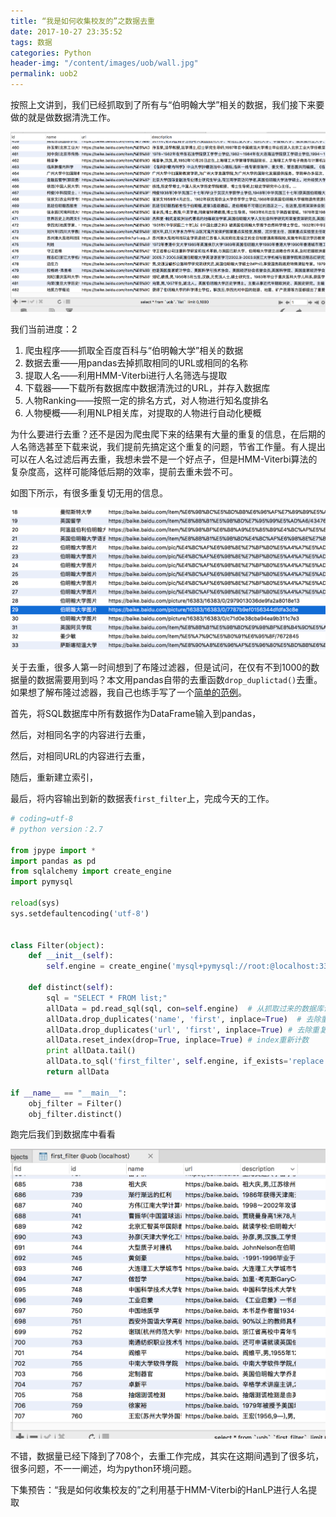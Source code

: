 ```yaml
---
title: “我是如何收集校友的”之数据去重
date: 2017-10-27 23:35:52
tags: 数据
categories: Python
header-img: "/content/images/uob/wall.jpg"
permalink: uob2
---
```


按照上文讲到，我们已经抓取到了所有与“伯明翰大学”相关的数据，我们接下来要做的就是做数据清洗工作。

![](/content/images/uob/2.png)

我们当前进度：2

1. 爬虫程序——抓取全百度百科与“伯明翰大学”相关的数据
2. 数据去重——用pandas去掉抓取相同的URL或相同的名称
3. 提取人名——利用HMM-Viterbi进行人名筛选与提取
4. 下载器——下载所有数据库中数据清洗过的URL，并存入数据库
5. 人物Ranking——按照一定的排名方式，对人物进行知名度排名
6. 人物梗概——利用NLP相关库，对提取的人物进行自动化梗概

为什么要进行去重？还不是因为爬虫爬下来的结果有大量的重复的信息，在后期的人名筛选甚至下载来说，我们提前先搞定这个重复的问题，节省工作量。有人提出可以在人名过滤后再去重，我想未尝不是一个好点子，但是HMM-Viterbi算法的复杂度高，这样可能降低后期的效率，提前去重未尝不可。

如图下所示，有很多重复切无用的信息。

![](/content/images/uob/3.png)

关于去重，很多人第一时间想到了布隆过滤器，但是试问，在仅有不到1000的数据量的数据需要用到吗？本文用pandas自带的去重函数`drop_duplictad()`去重。如果想了解布隆过滤器，我自己也练手写了一个[简单的范例](https://gist.github.com/yfgeek/2f07921322d4d65fbe05bef0eb897fb9)。

首先，将SQL数据库中所有数据作为DataFrame输入到pandas，

然后，对相同名字的内容进行去重，

然后，对相同URL的内容进行去重，

随后，重新建立索引，

最后，将内容输出到新的数据表`first_filter`上，完成今天的工作。

```python
# coding=utf-8
# python version：2.7

from jpype import *
import pandas as pd
from sqlalchemy import create_engine
import pymysql

reload(sys)
sys.setdefaultencoding('utf-8')


class Filter(object):
    def __init__(self):
        self.engine = create_engine('mysql+pymysql://root:@localhost:3306/uob?charset=utf8')
        
    def distinct(self):
        sql = "SELECT * FROM list;"
        allData = pd.read_sql(sql, con=self.engine)  # 从抓取过来的数据库读入
        allData.drop_duplicates('name', 'first', inplace=True)  # 去除重复name
        allData.drop_duplicates('url', 'first', inplace=True) # 去除重复url
        allData.reset_index(drop=True, inplace=True) # index重新计数
        print allData.tail()
        allData.to_sql('first_filter', self.engine, if_exists='replace', index=True, index_label='fid')  # 输出到新的数据库表first_filter
        return allData

if __name__ == "__main__":
    obj_filter = Filter()
    obj_filter.distinct()
```

跑完后我们到数据库中看看

![](/content/images/uob/4.png)

不错，数据量已经下降到了708个，去重工作完成，其实在这期间遇到了很多坑，很多问题，不一一阐述，均为python环境问题。

下集预告：“我是如何收集校友的”之利用基于HMM-Viterbi的HanLP进行人名提取